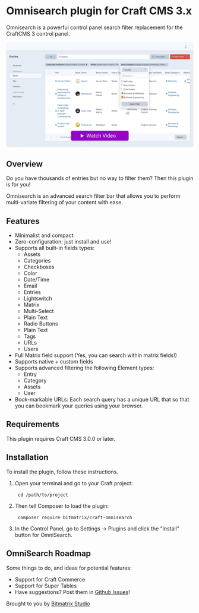 # Omnisearch plugin for Craft CMS 3.x

Omnisearch is a powerful control panel search filter replacement for the CraftCMS 3 control panel.

[![Screenshot](resources/img/screenshot.png)](https://www.youtube.com/watch?v=1Az5SSXLFCs)

## Overview
Do you have thousands of entries but no way to filter them? Then this plugin is for you!

Omnisearch is an advanced search filter bar that allows you to perform multi-variate filtering of your content with ease.

## Features
- Minimalist and compact
- Zero-configuration: just install and use!
- Supports all built-in fields types:
  - Assets
  - Categories
  - Checkboxes
  - Color
  - Date/Time
  - Email
  - Entries
  - Lightswitch
  - Matrix
  - Multi-Select
  - Plain Text
  - Radio Buttons
  - Plain Text
  - Tags
  - URLs
  - Users
- Full Matrix field support (Yes, you can search within matrix fields!)
- Supports native + custom fields
- Supports advanced filtering the following Element types:
  - Entry
  - Category
  - Assets
  - User
- Book-markable URLs: Each search query has a unique URL that so that you can bookmark your queries using your browser.


## Requirements

This plugin requires Craft CMS 3.0.0 or later.

## Installation

To install the plugin, follow these instructions.

1. Open your terminal and go to your Craft project:

        cd /path/to/project

2. Then tell Composer to load the plugin:

        composer require bitmatrix/craft-omnisearch

3. In the Control Panel, go to Settings → Plugins and click the “Install” button for OmniSearch.


## OmniSearch Roadmap

Some things to do, and ideas for potential features:
* Support for Craft Commerce
* Support for Super Tables
* Have suggestions? Post them in [Github Issues](https://github.com/bitmatrixstudio/craft-omnisearch/issues)!

Brought to you by [Bitmatrix Studio](https://github.com/bitmatrixstudio)

